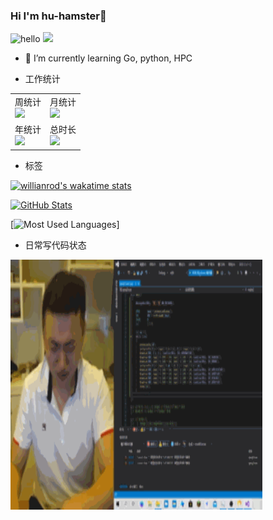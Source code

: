 ###  Hi I'm hu-hamster👋

![hello](https://views.whatilearened.today/views/github/hu-hamster/deplives.svg)
![](https://img.shields.io/badge/%E5%86%99%E4%BD%9C%E5%B7%A5%E5%85%B7-VS%20Code-green)

- 🌱 I’m currently learning Go, python, HPC

- 工作统计
<table><tr>
  <td>
    <figcaption>周统计</figcaption>
    <img src=https://wakatime.com/share/@hu_hamster/506668ee-cce8-481d-853b-a4a5e11ecb2d.png border=0>
  </td>
  <td>
    <figcaption>月统计</figcaption>
    <img src=https://wakatime.com/share/@hu_hamster/f5c7ea43-528f-4c9e-9d74-9231a8968b6a.png border=0>
  </td>
</tr>
<tr>
  <td>
    <figcaption>年统计</figcaption>
    <img src=https://wakatime.com/share/@hu_hamster/af9fe50d-cb74-4eae-8fd2-d58f8750a869.png border=0>
  </td>
    <td>
    <figcaption>总时长</figcaption>
    <img src=https://wakatime.com/share/@hu_hamster/c58f15d7-aa42-43a2-9855-2cf887c81e9a.png border=0>
  </td>
</tr></table>


- 标签

[![willianrod's wakatime stats](https://github-readme-stats.vercel.app/api/wakatime?username=hu_hamster&theme=dracula)](https://github.com/anuraghazra/github-readme-stats)

<a href="https://github.com/hu-hamster">
  <img alt="GitHub Stats" src="https://github-readme-stats.vercel.app/api?username=hu-hamster&include_all_commits=true&theme=dracula" />
</a>

[![Most Used Languages](https://github-readme-stats.vercel.app/api/top-langs/?username=hu-hamster&theme=dracula&layout=compact&hide=javascript,css)]

- 日常写代码状态

<img src="https://github.com/hu-hamster/hu-hamster/blob/main/yaoshui.gif" width=80% height="400"></img>


<!--
**hu-hamster/hu-hamster** is a ✨ _special_ ✨ repository because its `README.md` (this file) appears on your GitHub profile.

Here are some ideas to get you started:

- 🔭 I’m currently working on ...
- 🌱 I’m currently learning ...
- 👯 I’m looking to collaborate on ...
- 🤔 I’m looking for help with ...
- 💬 Ask me about ...
- 📫 How to reach me: ...
- 😄 Pronouns: ...
- ⚡ Fun fact: ...
-->
